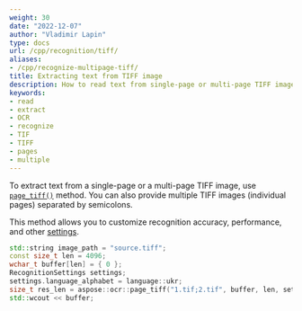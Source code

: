 ```yaml
---
weight: 30
date: "2022-12-07"
author: "Vladimir Lapin"
type: docs
url: /cpp/recognition/tiff/
aliases:
- /cpp/recognize-multipage-tiff/
title: Extracting text from TIFF image
description: How to read text from single-page or multi-page TIFF images.
keywords:
- read
- extract
- OCR
- recognize
- TIF
- TIFF
- pages
- multiple
---
```


To extract text from a single-page or a multi-page TIFF image, use [`page_tiff()`](https://reference.aspose.com/ocr/cpp/groupAspose#ga674b2d618113a5a244f4289acfd8f48e) method. You can also provide multiple TIFF images (individual pages) separated by semicolons.

This method allows you to customize recognition accuracy, performance, and other [settings](/ocr/cpp/settings/).

```cpp
std::string image_path = "source.tiff";
const size_t len = 4096;
wchar_t buffer[len] = { 0 };
RecognitionSettings settings;
settings.language_alphabet = language::ukr;
size_t res_len = aspose::ocr::page_tiff("1.tif;2.tif", buffer, len, set);
std::wcout << buffer;
```
